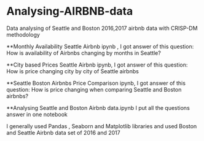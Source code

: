 # Analysing-AIRBNB-data
Data analysing of Seattle and Boston 2016,2017 airbnb data with CRISP-DM methodology

**Monthly Availability Seattle Airbnb ipynb , I got answer of this question:
 How is availability of Airbnbs changing by months in Seattle?
 
**City based Prices Seattle Airbnb ipynb, I got answer of this question:
How is price changing city by city of Seattle airbnbs
 
**Seattle Boston Airbnbs Price Comparison ipynb, I got answer of this question:
How is price changing when comparing Seattle and Boston airbnbs?

**Analysing Seattle and Boston Airbnb data.ipynb 
I put all the questions answer in one notebook


I generally used Pandas , Seaborn and Matplotlib libraries
and used Boston and Seattle Airbnb data set of 2016 and 2017
